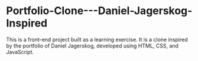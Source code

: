 # Portfolio-Clone---Daniel-Jagerskog-Inspired
This is a front-end project built as a learning exercise. It is a clone inspired by the portfolio of Daniel Jagerskog, developed using HTML, CSS, and JavaScript.
